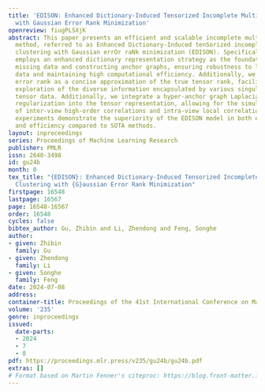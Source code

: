 ```yaml
---
title: 'EDISON: Enhanced Dictionary-Induced Tensorized Incomplete Multi-View Clustering
  with Gaussian Error Rank Minimization'
openreview: fiugPLSXjK
abstract: This paper presents an efficient and scalable incomplete multi-view clustering
  method, referred to as Enhanced Dictionary-Induced tenSorized incomplete multi-view
  clustering with Gaussian errOr raNk minimization (EDISON). Specifically, EDISON
  employs an enhanced dictionary representation strategy as the foundation for inferring
  missing data and constructing anchor graphs, ensuring robustness to less-than-ideal
  data and maintaining high computational efficiency. Additionally, we introduce Gaussian
  error rank as a concise approximation of the true tensor rank, facilitating a comprehensive
  exploration of the diverse information encapsulated by various singular values in
  tensor data. Additionally, we integrate a hyper-anchor graph Laplacian manifold
  regularization into the tensor representation, allowing for the simultaneous utilization
  of inter-view high-order correlations and intra-view local correlations. Extensive
  experiments demonstrate the superiority of the EDISON model in both effectiveness
  and efficiency compared to SOTA methods.
layout: inproceedings
series: Proceedings of Machine Learning Research
publisher: PMLR
issn: 2640-3498
id: gu24b
month: 0
tex_title: "{EDISON}: Enhanced Dictionary-Induced Tensorized Incomplete Multi-View
  Clustering with {G}aussian Error Rank Minimization"
firstpage: 16548
lastpage: 16567
page: 16548-16567
order: 16548
cycles: false
bibtex_author: Gu, Zhibin and Li, Zhendong and Feng, Songhe
author:
- given: Zhibin
  family: Gu
- given: Zhendong
  family: Li
- given: Songhe
  family: Feng
date: 2024-07-08
address:
container-title: Proceedings of the 41st International Conference on Machine Learning
volume: '235'
genre: inproceedings
issued:
  date-parts:
  - 2024
  - 7
  - 8
pdf: https://proceedings.mlr.press/v235/gu24b/gu24b.pdf
extras: []
# Format based on Martin Fenner's citeproc: https://blog.front-matter.io/posts/citeproc-yaml-for-bibliographies/
---
```

